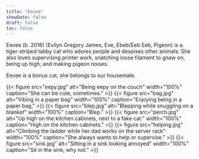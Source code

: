 ```yaml
---
title: "Eevee"
showDate: false
draft: false
toc: false
---
```


Eevee (b. 2016) (Evilyn Gregory James, Eve, Ebeb/Eeb Eeb, Pigeon) is a tiger-striped tabby cat who adores people and despises other animals.
She also loves supervising printer work, snatching loose filament to gnaw on, being up high, and making pigeon noises.

Eevee is a bonus cat, she belongs to our housemate.

{{< figure src="eepy.jpg" alt="Being eepy on the couch" width="100%" caption="She can be cute, sometimes." >}}
{{< figure src="bag.jpg" alt="Vibing in a paper bag" width="100%" caption="Enjoying being in a paper bag." >}}
{{< figure src="blep.jpg" alt="Blepping while snuggling on a blanket" width="100%" caption="Blep." >}}
{{< figure src="perch.jpg" alt="Up high on the kitchen cabinets, next to a fake cat." width="100%" caption="High on the kitchen cabinets." >}}
{{< figure src="helping.jpg" alt="Climbing the ladder while her dad works on the server rack" width="100%" caption="She always wants to help or supervise." >}}
{{< figure src="sink.jpg" alt="Sitting in a sink looking annoyed" width="100%" caption="Sit in the sink, why not." >}}

